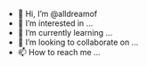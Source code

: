- 👋 Hi, I’m @alldreamof
- 👀 I’m interested in ...
- 🌱 I’m currently learning ...
- 💞️ I’m looking to collaborate on ...
- 📫 How to reach me ...

<!---
alldreamof/alldreamof is a ✨ special ✨ repository because its `README.md` (this file) appears on your GitHub profile.
You can click the Preview link to take a look at your changes.
--->
